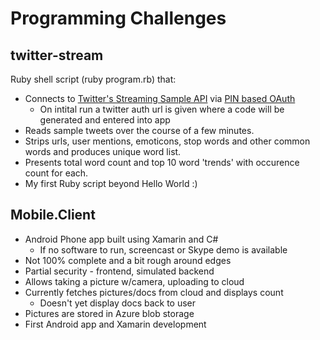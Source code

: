# Programming Challenges

## twitter-stream
Ruby shell script (ruby program.rb) that:
* Connects to [Twitter's Streaming Sample API](https://dev.twitter.com/streaming/reference/get/statuses/sample) via [PIN based OAuth](https://dev.twitter.com/oauth/pin-based)
  * On intital run a twitter auth url is given where a code will be generated and entered into app
* Reads sample tweets over the course of a few minutes.
* Strips urls, user mentions, emoticons, stop words and other common words and produces unique word list.
* Presents total word count and top 10 word 'trends' with occurence count for each.
* My first Ruby script beyond Hello World :)

## Mobile.Client

* Android Phone app built using Xamarin and C#
  * If no software to run, screencast or Skype demo is available
* Not 100% complete and a bit rough around edges
* Partial security - frontend, simulated backend
* Allows taking a picture w/camera, uploading to cloud
* Currently fetches pictures/docs from cloud and displays count
  * Doesn't yet display docs back to user
* Pictures are stored in Azure blob storage
* First Android app and Xamarin development